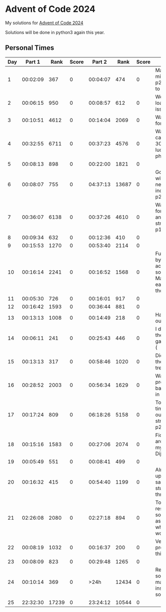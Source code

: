 # Advent of Code 2024

My solutions for [Advent of Code 2024](https://adventofcode.com/2024)

Solutions will be done in python3 again this year.

## Personal Times

| Day | Part 1   | Rank  | Score | Part 2   | Rank  | Score | Notes
| --- | -------- | ----- | ----- | -------- | ----- | ----- | ----
| 1   | 00:02:09 | 367   | 0     | 00:04:07 | 474   | 0     | Made a silly mistake on p2 and had to wait...
| 2   | 00:06:15 | 950   | 0     | 00:08:57 | 612   | 0     | Website loading issues...
| 3   | 00:10:51 | 4612  | 0     | 00:14:04 | 2069  | 0     | Was busy for 8 min
| 4   | 00:32:55 | 6711  | 0     | 00:37:23 | 4576  | 0     | Was in the car again for 30 min. No luck with my phone...
| 5   | 00:08:13 | 898   | 0     | 00:22:00 | 1821  | 0     | 
| 6   | 00:08:07 | 755   | 0     | 04:37:13 | 13687 | 0     | Got stuck with negative indices on p2
| 7   | 00:36:07 | 6138  | 0     | 00:37:26 | 4610  | 0     | Was busy for 15 min, and struggled on p1
| 8   | 00:09:34 | 632   | 0     | 00:12:36 | 410   | 0     | 
| 9   | 00:15:53 | 1270  | 0     | 00:53:40 | 2114  | 0     | 
| 10  | 00:16:14 | 2241  | 0     | 00:16:52 | 1568  | 0     | Fumbled p1 by accidentally solving p2. Made p2 easier though
| 11  | 00:05:30 | 726   | 0     | 00:16:01 | 917   | 0     | 
| 12  | 00:16:42 | 1593  | 0     | 00:36:44 | 881   | 0     | 
| 13  | 00:13:13 | 1008  | 0     | 00:14:49 | 218   | 0     | Had to break out sympy
| 14  | 00:06:11 | 241   | 0     | 00:25:43 | 446   | 0     | I didn't enjoy the guessing game of p2 :(
| 15  | 00:13:13 | 317   | 0     | 00:58:46 | 1020  | 0     | Didn't enjoy the hidden tree for p2...
| 16  | 00:28:52 | 2003  | 0     | 00:56:34 | 1629  | 0     | Wasn't prepared for backtracking in p2
| 17  | 00:17:24 | 809   | 0     | 06:18:26 | 5158  | 0     | Took a long time to work out the strategy for p2
| 18  | 00:15:16 | 1583  | 0     | 00:27:06 | 2074  | 0     | Fiddled around with my existing Dijkstra's...
| 19  | 00:05:49 | 551   | 0     | 00:08:41 | 499   | 0     | 
| 20  | 00:16:32 | 415   | 0     | 00:54:40 | 1199  | 0     | Almost gave up when I saw p2, but stuck it through
| 21  | 02:26:08 | 2080  | 0     | 02:27:18 | 894   | 0     | Too slow, so restarted solution assuming what p2 would be
| 22  | 00:08:19 | 1032  | 0     | 00:16:37 | 200   | 0     | Very easy problem for this late
| 23  | 00:08:09 | 823   | 0     | 00:29:48 | 1265  | 0     | 
| 24  | 00:10:14 | 369   | 0     |     >24h | 12434 | 0     | Required some manual inspection to solve
| 25  | 22:32:30 | 17239 | 0     | 23:24:12 | 10544 | 0     | 
